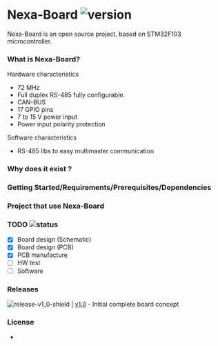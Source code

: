 # Nexa-Board ![version](https://img.shields.io/badge/Version-1.0-brightgreen.svg)

Nexa-Board is an open source project, based on STM32F103 microcontroller.

### What is Nexa-Board?

Hardware characteristics
-	72 MHz
-	Full duplex RS-485 fully configurable.
- CAN-BUS
-	17 GPIO pins
- 7 to 15 V power input
-	Power input polarity protection

Software characteristics
- RS-485 libs to easy multimaster communication

### Why does it exist ?


### Getting Started/Requirements/Prerequisites/Dependencies


### Project that use Nexa-Board


### TODO ![status](https://img.shields.io/badge/Status-HW--Test-orange.svg)
- [x] Board design (Schematic)
- [x] Board design (PCB)
- [x] PCB manufacture
- [ ] HW test
- [ ] Software

### Releases
![release-v1_0-shield](https://img.shields.io/badge/release-1.0-blue.svg) | [v1.0](https://github.com/KarlVaello/Nexa-Board/releases/tag/v1.0) - Initial complete board concept

### License
-
